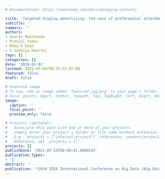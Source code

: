 ```yaml
---
# Documentation: https://wowchemy.com/docs/managing-content/

title: 'Targeted display advertising: the case of preferential attachment'
subtitle: ''
summary: ''
authors:
- Saurav Manchanda
- Pranjul Yadav
- Khoa D Doan
- S Sathiya Keerthi
tags: []
categories: []
date: '2019-01-01'
lastmod: 2021-07-03T09:31:52-07:00
featured: false
draft: false

# Featured image
# To use, add an image named `featured.jpg/png` to your page's folder.
# Focal points: Smart, Center, TopLeft, Top, TopRight, Left, Right, BottomLeft, Bottom, BottomRight.
image:
  caption: ''
  focal_point: ''
  preview_only: false

# Projects (optional).
#   Associate this post with one or more of your projects.
#   Simply enter your project's folder or file name without extension.
#   E.g. `projects = ["internal-project"]` references `content/project/deep-learning/index.md`.
#   Otherwise, set `projects = []`.
projects: []
publishDate: '2021-07-23T00:00:41.048454Z'
publication_types:
- '1'
abstract: ''
publication: '*2019 IEEE International Conference on Big Data (Big Data)*'
---
```

